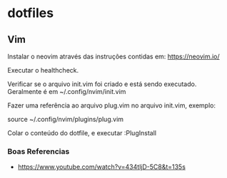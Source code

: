 # dotfiles

## Vim

Instalar o neovim através das instruções contidas em: https://neovim.io/

Executar o healthcheck.

Verificar se o arquivo init.vim foi criado e está sendo executado. Geralmente é em  ~/.config/nvim/init.vim

Fazer uma referência ao arquivo plug.vim no arquivo init.vim, exemplo:

source ~/.config/nvim/plugins/plug.vim

Colar o conteúdo do dotfile, e executar :PlugInstall

### Boas Referencias
* https://www.youtube.com/watch?v=434tljD-5C8&t=135s
